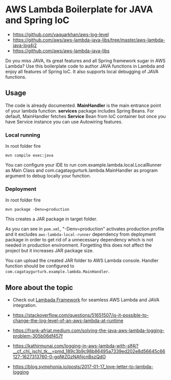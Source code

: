 # AWS Lambda Boilerplate for JAVA and Spring IoC

- https://github.com/vaquarkhan/aws-log-level
- https://github.com/aws/aws-lambda-java-libs/tree/master/aws-lambda-java-log4j2
- https://github.com/aws/aws-lambda-java-libs

Do you miss JAVA, its great features and all Spring framework sugar in AWS Lambda? Use this boilerplate code to author JAVA functions in Lambda and enjoy all features of Spring IoC. It also supports local debugging of JAVA functions.

## Usage

The code is already documented. **MainHandler** is the main entrance point of your lambda function. **services** package includes Spring Beans. For default, MainHandler fetches **Service** Bean from IoC container but once you have Service instance you can use Autowiring features.
 
### Local running

In root folder fire
 
```
mvn compile exec:java
```

You can configure your IDE to run com.example.lambda.local.LocalRunner as Main Class and com.cagataygurturk.lambda.MainHandler as program argument to debug locally your function.

### Deployment

In root folder fire

```
mvn package -Denv=production
```

This creates a JAR package in target folder. 

As you can see in `pom.xml`, "-Denv=production" activates production profile and it excludes `aws-lambda-local-runner` dependency from deployment package in order to get rid of a unnecessary dependency which is not needed in production environment. Forgetting this does not affect the project but it increases JAR package size.

You can upload the created JAR folder to AWS Lambda console. Handler function should be configured to `com.cagataygurturk.example.lambda.MainHandler`.
 
## More about the topic

- Check out [Lambada Framework](https://github.com/lambadaframework/lambadaframework) for seamless AWS Lambda and JAVA integration.


- https://stackoverflow.com/questions/51651507/is-it-possible-to-change-the-log-level-of-an-aws-lambda-at-runtime
- https://frank-afriat.medium.com/solving-the-java-aws-lambda-logging-problem-305b06df457f
- https://kathirmunai.com/logging-in-aws-lambda-with-slf4j?__cf_chl_jschl_tk__=pmd_189c3b9c98b86495a7339ed202e8d56645c66127-1627313760-0-gqNtZGzNAfijcnBszQdO
- https://blog.symphonia.io/posts/2017-01-17_love-letter-to-lambda-logging
